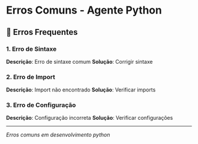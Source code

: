 # Erros Comuns - Agente Python

## 🐛 Erros Frequentes

### 1. Erro de Sintaxe
**Descrição**: Erro de sintaxe comum
**Solução**: Corrigir sintaxe

### 2. Erro de Import
**Descrição**: Import não encontrado
**Solução**: Verificar imports

### 3. Erro de Configuração
**Descrição**: Configuração incorreta
**Solução**: Verificar configurações

---
*Erros comuns em desenvolvimento python*

